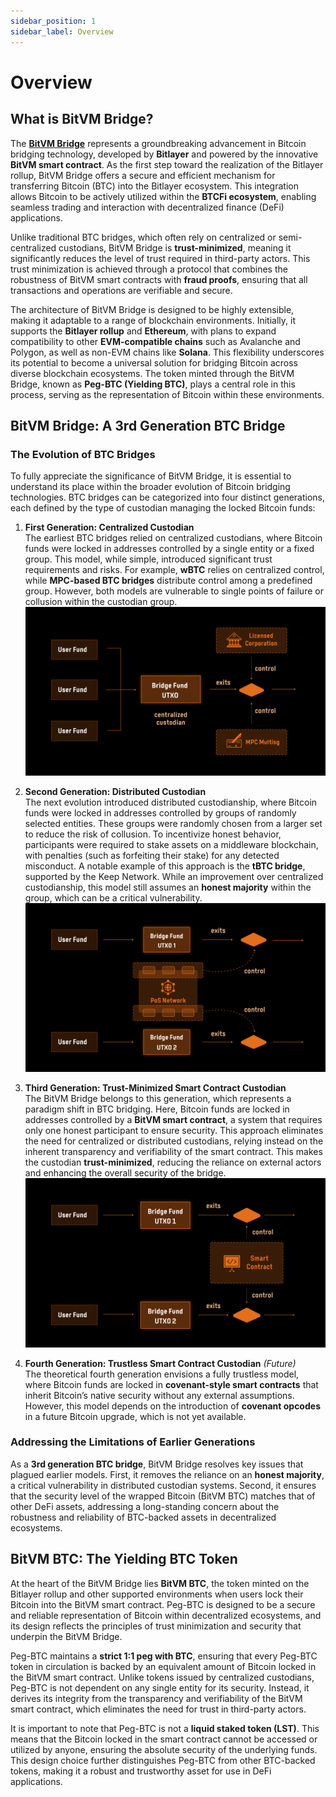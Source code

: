 ```yaml
---
sidebar_position: 1
sidebar_label: Overview
---
```


# Overview

## What is BitVM Bridge?

The **[BitVM Bridge](https:/bitvmbridge.bitlayer.org/)** represents a groundbreaking advancement in Bitcoin bridging technology, developed by **Bitlayer** and powered by the innovative **BitVM smart contract**. As the first step toward the realization of the Bitlayer rollup, BitVM Bridge offers a secure and efficient mechanism for transferring Bitcoin (BTC) into the Bitlayer ecosystem. This integration allows Bitcoin to be actively utilized within the **BTCFi ecosystem**, enabling seamless trading and interaction with decentralized finance (DeFi) applications.

Unlike traditional BTC bridges, which often rely on centralized or semi-centralized custodians, BitVM Bridge is **trust-minimized**, meaning it significantly reduces the level of trust required in third-party actors. This trust minimization is achieved through a protocol that combines the robustness of BitVM smart contracts with **fraud proofs**, ensuring that all transactions and operations are verifiable and secure.

The architecture of BitVM Bridge is designed to be highly extensible, making it adaptable to a range of blockchain environments. Initially, it supports the **Bitlayer rollup** and **Ethereum**, with plans to expand compatibility to other **EVM-compatible chains** such as Avalanche and Polygon, as well as non-EVM chains like **Solana**. This flexibility underscores its potential to become a universal solution for bridging Bitcoin across diverse blockchain ecosystems. The token minted through the BitVM Bridge, known as **Peg-BTC (Yielding BTC)**, plays a central role in this process, serving as the representation of Bitcoin within these environments.

## BitVM Bridge: A 3rd Generation BTC Bridge

### The Evolution of BTC Bridges

To fully appreciate the significance of BitVM Bridge, it is essential to understand its place within the broader evolution of Bitcoin bridging technologies. BTC bridges can be categorized into four distinct generations, each defined by the type of custodian managing the locked Bitcoin funds:

1. **First Generation: Centralized Custodian**  
   The earliest BTC bridges relied on centralized custodians, where Bitcoin funds were locked in addresses controlled by a single entity or a fixed group. This model, while simple, introduced significant trust requirements and risks. For example, **wBTC** relies on centralized control, while **MPC-based BTC bridges** distribute control among a predefined group. However, both models are vulnerable to single points of failure or collusion within the custodian group.
   ![1st BTC bridge generation](/img/BitvmBridge/introduction/001.png)
2. **Second Generation: Distributed Custodian**  
   The next evolution introduced distributed custodianship, where Bitcoin funds were locked in addresses controlled by groups of randomly selected entities. These groups were randomly chosen from a larger set to reduce the risk of collusion. To incentivize honest behavior, participants were required to stake assets on a middleware blockchain, with penalties (such as forfeiting their stake) for any detected misconduct. A notable example of this approach is the **tBTC bridge**, supported by the Keep Network. While an improvement over centralized custodianship, this model still assumes an **honest majority** within the group, which can be a critical vulnerability.
   ![2nd BTC bridge generation](/img/BitvmBridge/introduction/002.png)

3. **Third Generation: Trust-Minimized Smart Contract Custodian**  
   The BitVM Bridge belongs to this generation, which represents a paradigm shift in BTC bridging. Here, Bitcoin funds are locked in addresses controlled by a **BitVM smart contract**, a system that requires only one honest participant to ensure security. This approach eliminates the need for centralized or distributed custodians, relying instead on the inherent transparency and verifiability of the smart contract. This makes the custodian **trust-minimized**, reducing the reliance on external actors and enhancing the overall security of the bridge.
   ![3rd and 4th BTC bridge generation](/img/BitvmBridge/introduction/003.png)
4. **Fourth Generation: Trustless Smart Contract Custodian** _(Future)_  
   The theoretical fourth generation envisions a fully trustless model, where Bitcoin funds are locked in **covenant-style smart contracts** that inherit Bitcoin’s native security without any external assumptions. However, this model depends on the introduction of **covenant opcodes** in a future Bitcoin upgrade, which is not yet available.

### Addressing the Limitations of Earlier Generations

As a **3rd generation BTC bridge**, BitVM Bridge resolves key issues that plagued earlier models. First, it removes the reliance on an **honest majority**, a critical vulnerability in distributed custodian systems. Second, it ensures that the security level of the wrapped Bitcoin (BitVM BTC) matches that of other DeFi assets, addressing a long-standing concern about the robustness and reliability of BTC-backed assets in decentralized ecosystems.

## BitVM BTC: The Yielding BTC Token

At the heart of the BitVM Bridge lies **BitVM BTC**, the token minted on the Bitlayer rollup and other supported environments when users lock their Bitcoin into the BitVM smart contract. Peg-BTC is designed to be a secure and reliable representation of Bitcoin within decentralized ecosystems, and its design reflects the principles of trust minimization and security that underpin the BitVM Bridge.

Peg-BTC maintains a **strict 1:1 peg with BTC**, ensuring that every Peg-BTC token in circulation is backed by an equivalent amount of Bitcoin locked in the BitVM smart contract. Unlike tokens issued by centralized custodians, Peg-BTC is not dependent on any single entity for its security. Instead, it derives its integrity from the transparency and verifiability of the BitVM smart contract, which eliminates the need for trust in third-party actors.

It is important to note that Peg-BTC is not a **liquid staked token (LST)**. This means that the Bitcoin locked in the smart contract cannot be accessed or utilized by anyone, ensuring the absolute security of the underlying funds. This design choice further distinguishes Peg-BTC from other BTC-backed tokens, making it a robust and trustworthy asset for use in DeFi applications.
